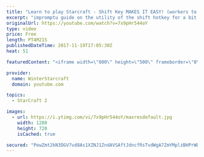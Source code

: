 ```yaml
---
title: "Learn to play Starcraft - Shift Key MAKES IT EASY! (workers to gas, waypoints, ctrl grps, moving)"
excerpt: "impromptu guide on the utility of the shift hotkey for a bit of everything"
originalUrl: https://youtube.com/watch?v=7x9pHr544oY
type: video
price: Free
length: PT4M21S
publishedDateTime: 2017-11-19T17:05:30Z
heat: 51

featuredContent: "<iframe width=\"800\" height=\"500\" frameborder=\"0\" src=\"https://www.youtube.com/embed/7x9pHr544oY\" allow=\"accelerometer; autoplay; encrypted-media; gyroscope; picture-in-picture\" allowfullscreen></iframe>"

provider:
  name: WinterStarcraft
  domain: youtube.com

topics:
  - StarCraft 2

images:
  - url: https://i.ytimg.com/vi/7x9pHr544oY/maxresdefault.jpg
    width: 1280
    height: 720
    isCached: true

secured: "PewZmt2kN3DGV7vd8As1XZNJ1ZndAVSAftJdncfRsTvdWgA7ZmYMplzBHPrWDe61nJ7uL0OaNFgNB6LBCSV8BU/ORCgyqOHdLd4kg6ORBysJh3hGhcqs1xVNshINn/vn3cX8Ps/Tkm/jNDqI1RqRveb39gB7IVQtlfIWgv97Tf1kVI5IIBWn6FOXhZbsFp1l+Fx3uh9bx6X+9OlWRJBww4IJwXA+WODen8jtoqCzZt1vXk4tl1i4q9cepDNPLp2dy2Yg9TJkFhKzw+XObdb1LYOjG4eLxzHFNh23bPhoF2jyOYzS/XylimOl6H3MHo5V1tTkIwGJiCrnd2ReTGUh8Nwc4pRyek1DzMb55Q/GGNVlsmSpMl9LZhc00zZ57oTCEGrvPfpN9jT62QfPphOZZL82auPy5ghZ590A2tr6BPc=;TrgQU0VJ6mESiLHvkMIABw=="
---
```


